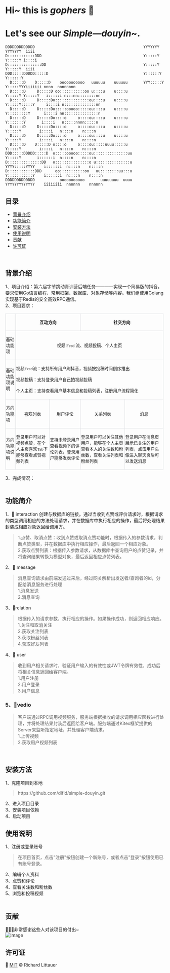                           
                                                                                                      
                                                                                                          

# Hi~ this is *gophers* :wave:  
# Let's see our ***Simple—douyin***~.</center>
```                                                                                                                                                              
DDDDDDDDDDDDD                                                YYYYYYY       YYYYYYY  iiii                    
D::::::::::::DDD                                             Y:::::Y       Y:::::Y i::::i                   
D:::::::::::::::DD                                           Y:::::Y       Y:::::Y  iiii                    
DDD:::::DDDDD:::::D                                          Y::::::Y     Y::::::Y                          
  D:::::D    D:::::D    ooooooooooo   uuuuuu    uuuuuu       YYY:::::Y   Y:::::YYYiiiiiii nnnn  nnnnnnnn    
  D:::::D     D:::::D oo:::::::::::oo u::::u    u::::u          Y:::::Y Y:::::Y   i:::::i n:::nn::::::::nn  
  D:::::D     D:::::Do:::::::::::::::ou::::u    u::::u           Y:::::Y:::::Y     i::::i n::::::::::::::nn 
  D:::::D     D:::::Do:::::ooooo:::::ou::::u    u::::u            Y:::::::::Y      i::::i nn:::::::::::::::n
  D:::::D     D:::::Do::::o     o::::ou::::u    u::::u             Y:::::::Y       i::::i   n:::::nnnn:::::n
  D:::::D     D:::::Do::::o     o::::ou::::u    u::::u              Y:::::Y        i::::i   n::::n    n::::n
  D:::::D     D:::::Do::::o     o::::ou::::u    u::::u              Y:::::Y        i::::i   n::::n    n::::n
  D:::::D    D:::::D o::::o     o::::ou:::::uuuu:::::u              Y:::::Y        i::::i   n::::n    n::::n
DDD:::::DDDDD:::::D  o:::::ooooo:::::ou:::::::::::::::uu            Y:::::Y       i::::::i  n::::n    n::::n
D:::::::::::::::DD   o:::::::::::::::o u:::::::::::::::u         YYYY:::::YYYY    i::::::i  n::::n    n::::n
D::::::::::::DDD      oo:::::::::::oo   uu::::::::uu:::u         Y:::::::::::Y    i::::::i  n::::n    n::::n
DDDDDDDDDDDDD           ooooooooooo       uuuuuuuu  uuuu         YYYYYYYYYYYYY    iiiiiiii  nnnnnn    nnnnnn                                                                                                                                                                                                   
```    

<!-- Introduction -->
## 目录
- [背景介绍](#背景介绍)
- [功能简介](#功能简介)
- [安装方法](#安装方法)
- [使用说明](#使用说明)
- [贡献](#贡献)
- [许可证](#许可证)
<!-- - [联系方式](#联系方式)-->
<br>


## 背景介绍
1、项目介绍：第六届字节跳动青训营后端任务————实现一个简易版的抖音。要求使用Go语言编程、常用框架、数据库、对象存储等内容。我们组使用Golang实现基于Redis的安全高效RPC通信。  
2、项目要求：
<table class="MsoNormalTable" border="0" cellspacing="0" cellpadding="0" width="500" style="width:375.0pt;border-collapse:collapse;mso-yfti-tbllook:1184">
 <tbody><tr style="mso-yfti-irow:0;mso-yfti-firstrow:yes;height:29.25pt">
  <td style="border:solid #DEE0E3 1.0pt;mso-border-alt:solid #DEE0E3 .75pt;
  padding:.75pt .75pt .75pt .75pt;height:29.25pt"></td>
  <td colspan="2" style="border:solid #DEE0E3 1.0pt;border-left:none;mso-border-left-alt:
  solid #DEE0E3 .75pt;mso-border-alt:solid #DEE0E3 .75pt;padding:.75pt .75pt .75pt .75pt;
  height:29.25pt">
  <p class="MsoNormal" align="center" style="text-align:center;mso-pagination:widow-orphan"><b><span style="font-size:10.0pt;font-family:宋体;mso-bidi-font-family:宋体;mso-font-kerning:
  0pt">互动方向</span></b><span lang="EN-US" style="font-size:10.0pt;font-family:
  宋体;mso-bidi-font-family:宋体;mso-font-kerning:0pt"><o:p></o:p></span></p>
  </td>
  <td colspan="2" style="border:solid #DEE0E3 1.0pt;border-left:none;mso-border-left-alt:
  solid #DEE0E3 .75pt;mso-border-alt:solid #DEE0E3 .75pt;padding:.75pt .75pt .75pt .75pt;
  height:29.25pt">
  <p class="MsoNormal" align="center" style="text-align:center;mso-pagination:widow-orphan"><b><span style="font-size:10.0pt;font-family:宋体;mso-bidi-font-family:宋体;mso-font-kerning:
  0pt">社交方向</span></b><span lang="EN-US" style="font-size:10.0pt;font-family:
  宋体;mso-bidi-font-family:宋体;mso-font-kerning:0pt"><o:p></o:p></span></p>
  </td>
 </tr>
 <tr style="mso-yfti-irow:1;height:29.25pt">
  <td style="border:solid #DEE0E3 1.0pt;border-top:none;mso-border-top-alt:
  solid #DEE0E3 .75pt;mso-border-alt:solid #DEE0E3 .75pt;padding:.75pt .75pt .75pt .75pt;
  height:29.25pt">
  <p class="MsoNormal" align="left" style="text-align:left;mso-pagination:widow-orphan"><span style="font-size:10.0pt;font-family:宋体;mso-bidi-font-family:宋体;mso-font-kerning:
  0pt">基础功能项<span lang="EN-US"><o:p></o:p></span></span></p>
  </td>
  <td colspan="4" style="border-top:none;border-left:none;border-bottom:solid #DEE0E3 1.0pt;
  border-right:solid #DEE0E3 1.0pt;mso-border-top-alt:solid #DEE0E3 .75pt;
  mso-border-left-alt:solid #DEE0E3 .75pt;mso-border-alt:solid #DEE0E3 .75pt;
  padding:.75pt .75pt .75pt .75pt;height:29.25pt">
  <p class="MsoNormal" align="center" style="text-align:center;mso-pagination:widow-orphan"><span style="font-size:10.0pt;font-family:宋体;mso-bidi-font-family:宋体;mso-font-kerning:
  0pt">视频<span lang="EN-US"> Feed </span>流、视频投稿、个人主页<span lang="EN-US"><o:p></o:p></span></span></p>
  </td>
 </tr>
 <tr style="mso-yfti-irow:2;height:29.25pt">
  <td style="border:solid #DEE0E3 1.0pt;border-top:none;mso-border-top-alt:
  solid #DEE0E3 .75pt;mso-border-alt:solid #DEE0E3 .75pt;padding:.75pt .75pt .75pt .75pt;
  height:29.25pt">
  <p class="MsoNormal" align="left" style="text-align:left;mso-pagination:widow-orphan"><span style="font-size:10.0pt;font-family:宋体;mso-bidi-font-family:宋体;mso-font-kerning:
  0pt">基础功能项说明<span lang="EN-US"><o:p></o:p></span></span></p>
  </td>
  <td colspan="4" style="border-top:none;border-left:none;border-bottom:solid #DEE0E3 1.0pt;
  border-right:solid #DEE0E3 1.0pt;mso-border-top-alt:solid #DEE0E3 .75pt;
  mso-border-left-alt:solid #DEE0E3 .75pt;mso-border-alt:solid #DEE0E3 .75pt;
  padding:.75pt .75pt .75pt .75pt;height:29.25pt">
  <p class="MsoNormal" align="left" style="text-align:left;mso-pagination:widow-orphan"><span style="font-size:10.0pt;font-family:宋体;mso-bidi-font-family:宋体;mso-font-kerning:
  0pt">视频<span lang="EN-US">Feed</span>流：支持所有用户<span class="GramE">刷抖音</span>，视频按投稿时间倒序推出<span lang="EN-US"><o:p></o:p></span></span></p>
  <p class="MsoNormal" align="left" style="text-align:left;mso-pagination:widow-orphan"><span style="font-size:10.0pt;font-family:宋体;mso-bidi-font-family:宋体;mso-font-kerning:
  0pt">视频投稿：支持登录用户自己拍视频投稿<span lang="EN-US"><o:p></o:p></span></span></p>
  <p class="MsoNormal" align="left" style="text-align:left;mso-pagination:widow-orphan"><span style="font-size:10.0pt;font-family:宋体;mso-bidi-font-family:宋体;mso-font-kerning:
  0pt">个人主页：支持查看用户基本信息和投稿列表，注册用户流程简化<span lang="EN-US"><o:p></o:p></span></span></p>
  </td>
 </tr>
 <tr style="mso-yfti-irow:3;height:29.25pt">
  <td style="border:solid #DEE0E3 1.0pt;border-top:none;mso-border-top-alt:
  solid #DEE0E3 .75pt;mso-border-alt:solid #DEE0E3 .75pt;padding:.75pt .75pt .75pt .75pt;
  height:29.25pt">
  <p class="MsoNormal" align="left" style="text-align:left;mso-pagination:widow-orphan"><span style="font-size:10.0pt;font-family:宋体;mso-bidi-font-family:宋体;mso-font-kerning:
  0pt">方向功能项<span lang="EN-US"><o:p></o:p></span></span></p>
  </td>
  <td style="border-top:none;border-left:none;border-bottom:solid #DEE0E3 1.0pt;
  border-right:solid #DEE0E3 1.0pt;mso-border-top-alt:solid #DEE0E3 .75pt;
  mso-border-left-alt:solid #DEE0E3 .75pt;mso-border-alt:solid #DEE0E3 .75pt;
  padding:.75pt .75pt .75pt .75pt;height:29.25pt">
  <p class="MsoNormal" align="center" style="text-align:center;mso-pagination:widow-orphan"><span style="font-size:10.0pt;font-family:宋体;mso-bidi-font-family:宋体;mso-font-kerning:
  0pt">喜欢列表<span lang="EN-US"><o:p></o:p></span></span></p>
  </td>
  <td style="border-top:none;border-left:none;border-bottom:solid #DEE0E3 1.0pt;
  border-right:solid #DEE0E3 1.0pt;mso-border-top-alt:solid #DEE0E3 .75pt;
  mso-border-left-alt:solid #DEE0E3 .75pt;mso-border-alt:solid #DEE0E3 .75pt;
  padding:.75pt .75pt .75pt .75pt;height:29.25pt">
  <p class="MsoNormal" align="center" style="text-align:center;mso-pagination:widow-orphan"><span style="font-size:10.0pt;font-family:宋体;mso-bidi-font-family:宋体;mso-font-kerning:
  0pt">用户评论<span lang="EN-US"><o:p></o:p></span></span></p>
  </td>
  <td style="border-top:none;border-left:none;border-bottom:solid #DEE0E3 1.0pt;
  border-right:solid #DEE0E3 1.0pt;mso-border-top-alt:solid #DEE0E3 .75pt;
  mso-border-left-alt:solid #DEE0E3 .75pt;mso-border-alt:solid #DEE0E3 .75pt;
  padding:.75pt .75pt .75pt .75pt;height:29.25pt">
  <p class="MsoNormal" align="center" style="text-align:center;mso-pagination:widow-orphan"><span style="font-size:10.0pt;font-family:宋体;mso-bidi-font-family:宋体;mso-font-kerning:
  0pt">关系列表<span lang="EN-US"><o:p></o:p></span></span></p>
  </td>
  <td style="border-top:none;border-left:none;border-bottom:solid #DEE0E3 1.0pt;
  border-right:solid #DEE0E3 1.0pt;mso-border-top-alt:solid #DEE0E3 .75pt;
  mso-border-left-alt:solid #DEE0E3 .75pt;mso-border-alt:solid #DEE0E3 .75pt;
  padding:.75pt .75pt .75pt .75pt;height:29.25pt">
  <p class="MsoNormal" align="center" style="text-align:center;mso-pagination:widow-orphan"><span style="font-size:10.0pt;font-family:宋体;mso-bidi-font-family:宋体;mso-font-kerning:
  0pt">消息<span lang="EN-US"><o:p></o:p></span></span></p>
  </td>
 </tr>
 <tr style="mso-yfti-irow:4;mso-yfti-lastrow:yes;height:29.25pt">
  <td style="border:solid #DEE0E3 1.0pt;border-top:none;mso-border-top-alt:
  solid #DEE0E3 .75pt;mso-border-alt:solid #DEE0E3 .75pt;padding:.75pt .75pt .75pt .75pt;
  height:29.25pt">
  <p class="MsoNormal" align="left" style="text-align:left;mso-pagination:widow-orphan"><span style="font-size:10.0pt;font-family:宋体;mso-bidi-font-family:宋体;mso-font-kerning:
  0pt">方向功能项说明<span lang="EN-US"><o:p></o:p></span></span></p>
  </td>
  <td style="border-top:none;border-left:none;border-bottom:solid #DEE0E3 1.0pt;
  border-right:solid #DEE0E3 1.0pt;mso-border-top-alt:solid #DEE0E3 .75pt;
  mso-border-left-alt:solid #DEE0E3 .75pt;mso-border-alt:solid #DEE0E3 .75pt;
  padding:.75pt .75pt .75pt .75pt;height:29.25pt">
  <p class="MsoNormal" align="left" style="text-align:left;mso-pagination:widow-orphan"><span style="font-size:10.0pt;font-family:宋体;mso-bidi-font-family:宋体;mso-font-kerning:
  0pt">登录用户可以对视频点赞，在个人主页喜欢<span lang="EN-US">Tab</span>下能够<span class="GramE">查看点赞视频</span>列表<span lang="EN-US"><o:p></o:p></span></span></p>
  </td>
  <td style="border-top:none;border-left:none;border-bottom:solid #DEE0E3 1.0pt;
  border-right:solid #DEE0E3 1.0pt;mso-border-top-alt:solid #DEE0E3 .75pt;
  mso-border-left-alt:solid #DEE0E3 .75pt;mso-border-alt:solid #DEE0E3 .75pt;
  padding:.75pt .75pt .75pt .75pt;height:29.25pt">
  <p class="MsoNormal" align="left" style="text-align:left;mso-pagination:widow-orphan"><span style="font-size:10.0pt;font-family:宋体;mso-bidi-font-family:宋体;mso-font-kerning:
  0pt">支持未登录用户查看视频下的评论列表，登录用户能够发表评论<span lang="EN-US"><o:p></o:p></span></span></p>
  </td>
  <td style="border-top:none;border-left:none;border-bottom:solid #DEE0E3 1.0pt;
  border-right:solid #DEE0E3 1.0pt;mso-border-top-alt:solid #DEE0E3 .75pt;
  mso-border-left-alt:solid #DEE0E3 .75pt;mso-border-alt:solid #DEE0E3 .75pt;
  padding:.75pt .75pt .75pt .75pt;height:29.25pt">
  <p class="MsoNormal" align="left" style="text-align:left;mso-pagination:widow-orphan"><span style="font-size:10.0pt;font-family:宋体;mso-bidi-font-family:宋体;mso-font-kerning:
  0pt">登录用户可以关注其他用户，能够在个人主页查看本人的关注数和粉丝数，查看关注列表和粉丝列表<span lang="EN-US"><o:p></o:p></span></span></p>
  </td>
  <td style="border-top:none;border-left:none;border-bottom:solid #DEE0E3 1.0pt;
  border-right:solid #DEE0E3 1.0pt;mso-border-top-alt:solid #DEE0E3 .75pt;
  mso-border-left-alt:solid #DEE0E3 .75pt;mso-border-alt:solid #DEE0E3 .75pt;
  padding:.75pt .75pt .75pt .75pt;height:29.25pt">
  <p class="MsoNormal" align="left" style="text-align:left;mso-pagination:widow-orphan"><span style="font-size:10.0pt;font-family:宋体;mso-bidi-font-family:宋体;mso-font-kerning:
  0pt">登录用户在消息<span class="GramE">页展示已</span>关注的用户列表，点击用户头像进入聊天页后可以发送消息<span lang="EN-US"><o:p></o:p></span></span></p>
  </td>
 </tr>
</tbody></table>

3、完成情况：  
  <br>


## 功能简介
1、👥 interaction
创建与数据库的链接。通过当收到点赞或评价请求时，根据请求的类型调用相应的方法处理请求，并在数据库中执行相应的操作，最后将处理结果封装成相应对象返回给调用方。  
> 1.点赞、取消点赞：收到点赞或取消点赞功能时，根据传入的参数请求，判断点赞类型，并在数据库中执行相应操作，最后返回一个相应对象。  
> 2.获取点赞列表：根据传入参数请求，从数据库中查询用户的点赞记录，并将查询结果转换为模型对象，最后返回相应点赞列表。  

2、📳 message
> 消息查询请求由前端发送过来后，经过网关解析出发送者/查询者的id，分配给消息服务进行处理  
> 1.消息发送  
> 2.消息查询  

3、🥳relation
> 根据传入的请求参数，执行相应的操作。如果操作成功，则返回相应响应。  
> 1.关注和取消关注  
> 2.获取关注列表  
> 3.获取粉丝列表  
> 4.获取好友列表  

4、:selfie: user 
>收到用户相关请求时，验证用户输入的有效性或JWT令牌有效性，成功后将相关信息返回给客户端。  
> 1.用户注册  
> 2.用户登录  
> 3.用户信息  

### 5、🎦vedio
>客户端通过RPC调用视频服务，服务端根据接收的请求调用相应函数进行处理，并将处理结果封装后返回给客户端。服务端通过Kitex框架提供的Server来监听指定地址，并处理客户端请求。  
> 1.上传视频  
> 2.获取用户视频列表  
<br>


## 安装方法
1、克隆项目到本地  
 > <p>https://github.com/dlfld/simple-douyin.git <p>   
2、进入项目目录  
3、安装项目依赖  
4、启动项目 
<br>


## 使用说明  
1、注册或登录账号  
> <p>在项目首页，点击"注册"按钮创建一个新账号，或者点击"登录"按钮使用已有账号登录。 <p> 
2、编辑个人资料  
3、点赞和评论  
4、查看关注数和粉丝数  
5、浏览和投稿视频  
<br>


## 贡献
:tada::tada::tada:非常感谢这些人对该项目的付出~  
![image](https://github.com/dlfld/simple-douyin/assets/140488203/42522702-5953-491a-b710-371d44274007)
<br>

## 许可证
:pencil: [MIT](LICENSE) © Richard Littauer
<br>



